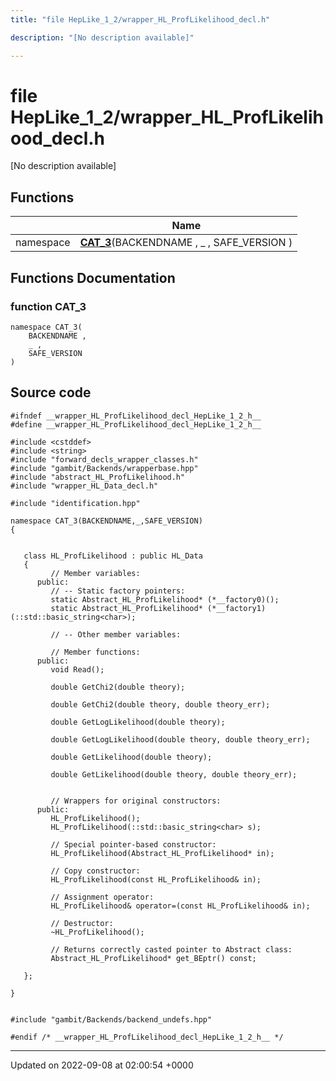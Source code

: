 ```yaml
---
title: "file HepLike_1_2/wrapper_HL_ProfLikelihood_decl.h"

description: "[No description available]"

---
```


# file HepLike_1_2/wrapper_HL_ProfLikelihood_decl.h

[No description available]

## Functions

|                | Name           |
| -------------- | -------------- |
| namespace | **[CAT_3](/documentation/code/files/wrapper__hl__proflikelihood__decl_8h/#function-wrapper-hl-proflikelihood-decl-h-cat-3)**(BACKENDNAME , _ , SAFE_VERSION ) |


## Functions Documentation

### function CAT_3

```
namespace CAT_3(
    BACKENDNAME ,
    _ ,
    SAFE_VERSION 
)
```




## Source code

```
#ifndef __wrapper_HL_ProfLikelihood_decl_HepLike_1_2_h__
#define __wrapper_HL_ProfLikelihood_decl_HepLike_1_2_h__

#include <cstddef>
#include <string>
#include "forward_decls_wrapper_classes.h"
#include "gambit/Backends/wrapperbase.hpp"
#include "abstract_HL_ProfLikelihood.h"
#include "wrapper_HL_Data_decl.h"

#include "identification.hpp"

namespace CAT_3(BACKENDNAME,_,SAFE_VERSION)
{
   
   
   class HL_ProfLikelihood : public HL_Data
   {
         // Member variables: 
      public:
         // -- Static factory pointers: 
         static Abstract_HL_ProfLikelihood* (*__factory0)();
         static Abstract_HL_ProfLikelihood* (*__factory1)(::std::basic_string<char>);
   
         // -- Other member variables: 
   
         // Member functions: 
      public:
         void Read();
   
         double GetChi2(double theory);
   
         double GetChi2(double theory, double theory_err);
   
         double GetLogLikelihood(double theory);
   
         double GetLogLikelihood(double theory, double theory_err);
   
         double GetLikelihood(double theory);
   
         double GetLikelihood(double theory, double theory_err);
   
   
         // Wrappers for original constructors: 
      public:
         HL_ProfLikelihood();
         HL_ProfLikelihood(::std::basic_string<char> s);
   
         // Special pointer-based constructor: 
         HL_ProfLikelihood(Abstract_HL_ProfLikelihood* in);
   
         // Copy constructor: 
         HL_ProfLikelihood(const HL_ProfLikelihood& in);
   
         // Assignment operator: 
         HL_ProfLikelihood& operator=(const HL_ProfLikelihood& in);
   
         // Destructor: 
         ~HL_ProfLikelihood();
   
         // Returns correctly casted pointer to Abstract class: 
         Abstract_HL_ProfLikelihood* get_BEptr() const;
   
   };
   
}


#include "gambit/Backends/backend_undefs.hpp"

#endif /* __wrapper_HL_ProfLikelihood_decl_HepLike_1_2_h__ */
```


-------------------------------

Updated on 2022-09-08 at 02:00:54 +0000
